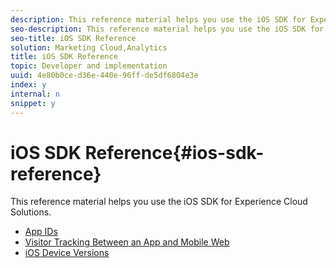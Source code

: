 ```yaml
---
description: This reference material helps you use the iOS SDK for Experience Cloud Solutions.
seo-description: This reference material helps you use the iOS SDK for Experience Cloud Solutions.
seo-title: iOS SDK Reference
solution: Marketing Cloud,Analytics
title: iOS SDK Reference
topic: Developer and implementation
uuid: 4e80b0ce-d36e-440e-96ff-de5df6804e3e
index: y
internal: n
snippet: y
---
```


# iOS SDK Reference{#ios-sdk-reference}

This reference material helps you use the iOS SDK for Experience Cloud Solutions.

+ [App IDs](app-ids.md)
+ [Visitor Tracking Between an App and Mobile Web](hybrid-app.md)
+ [iOS Device Versions](device-versions.md)

